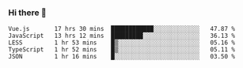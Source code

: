 ### Hi there 👋

<!--
**xin-code/Xin-code** is a ✨ _special_ ✨ repository because its `README.md` (this file) appears on your GitHub profile.

Here are some ideas to get you started:
<!--START_SECTION:waka-->
```text
Vue.js       17 hrs 30 mins  ████████████░░░░░░░░░░░░░   47.87 % 
JavaScript   13 hrs 12 mins  █████████░░░░░░░░░░░░░░░░   36.13 % 
LESS         1 hr 53 mins    █▒░░░░░░░░░░░░░░░░░░░░░░░   05.16 % 
TypeScript   1 hr 52 mins    █▒░░░░░░░░░░░░░░░░░░░░░░░   05.11 % 
JSON         1 hr 16 mins    █░░░░░░░░░░░░░░░░░░░░░░░░   03.50 % 
```
<!--END_SECTION:waka-->
